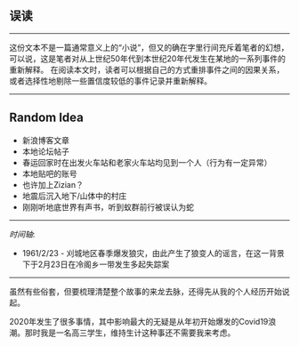## 误读
______
这份文本不是一篇通常意义上的“小说”，但又的确在字里行间充斥着笔者的幻想，可以说，这是笔者对从上世纪50年代到本世纪20年代发生在某地的一系列事件的重新解释。
在阅读本文时，读者可以根据自己的方式重排事件之间的因果关系，或者选择性地剔除一些置信度较低的事件记录并重新解释。
______

## Random Idea

+ 新浪博客文章
+ 本地论坛帖子
+ 春运回家时在出发火车站和老家火车站均见到一个人（行为有一定异常）
+ 本地贴吧的账号
+ 也许加上Zizian？
+ 地震后沉入地下/山体中的村庄
+ 刚刚听地底世界有声书，听到蚁群前行被误认为蛇
______

*时间轴*:
+ 1961/2/23 - 刈城地区春季爆发狼灾，由此产生了狼变人的谣言，在这一背景下于2月23日在冷阁乡一带发生多起失踪案

______

虽然有些俗套，但要梳理清楚整个故事的来龙去脉，还得先从我的个人经历开始说起。


2020年发生了很多事情，其中影响最大的无疑是从年初开始爆发的Covid19浪潮。那时我是一名高三学生，维持生计这种事还不需要我来考虑。
